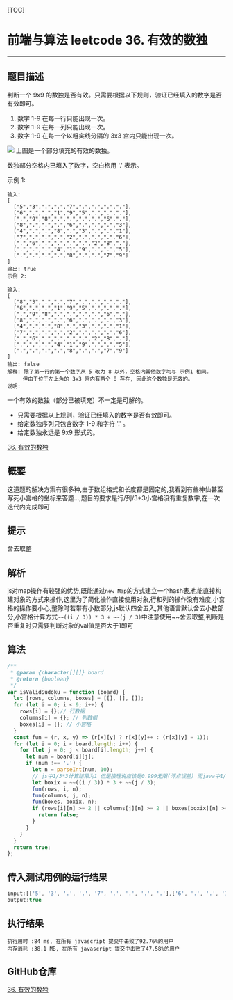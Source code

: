 [TOC]
# 前端与算法 leetcode 36. 有效的数独
---

## 题目描述
判断一个 9x9 的数独是否有效。只需要根据以下规则，验证已经填入的数字是否有效即可。

1.  数字 1-9 在每一行只能出现一次。
2.  数字 1-9 在每一列只能出现一次。
3.  数字 1-9 在每一个以粗实线分隔的 3x3 宫内只能出现一次。

![](https://upload.wikimedia.org/wikipedia/commons/thumb/f/ff/Sudoku-by-L2G-20050714.svg/250px-Sudoku-by-L2G-20050714.svg.png)
上图是一个部分填充的有效的数独。

数独部分空格内已填入了数字，空白格用 '.' 表示。

示例 1: 
```
输入:
[
  ["5","3",".",".","7",".",".",".","."],
  ["6",".",".","1","9","5",".",".","."],
  [".","9","8",".",".",".",".","6","."],
  ["8",".",".",".","6",".",".",".","3"],
  ["4",".",".","8",".","3",".",".","1"],
  ["7",".",".",".","2",".",".",".","6"],
  [".","6",".",".",".",".","2","8","."],
  [".",".",".","4","1","9",".",".","5"],
  [".",".",".",".","8",".",".","7","9"]
]
输出: true
示例 2:

输入:
[
  ["8","3",".",".","7",".",".",".","."],
  ["6",".",".","1","9","5",".",".","."],
  [".","9","8",".",".",".",".","6","."],
  ["8",".",".",".","6",".",".",".","3"],
  ["4",".",".","8",".","3",".",".","1"],
  ["7",".",".",".","2",".",".",".","6"],
  [".","6",".",".",".",".","2","8","."],
  [".",".",".","4","1","9",".",".","5"],
  [".",".",".",".","8",".",".","7","9"]
]
输出: false
解释: 除了第一行的第一个数字从 5 改为 8 以外，空格内其他数字均与 示例1 相同。
     但由于位于左上角的 3x3 宫内有两个 8 存在, 因此这个数独是无效的。
说明:
```
一个有效的数独（部分已被填充）不一定是可解的。
* 只需要根据以上规则，验证已经填入的数字是否有效即可。
* 给定数独序列只包含数字 1-9 和字符 '.' 。
* 给定数独永远是 9x9 形式的。

[36. 有效的数独](https://leetcode-cn.com/problems/valid-sudoku/)

## 概要

这道题的解决方案有很多种,由于数组格式和长度都是固定的,我看到有些神仙甚至写死小宫格的坐标来答题...,题目的要求是行/列/3*3小宫格没有重复数字,在一次迭代内完成即可

## 提示
舍去取整
## 解析

js对map操作有较强的优势,既能通过`new Map`的方式建立一个hash表,也能直接构建对象的方式来操作,这里为了简化操作直接使用对象,行和列的操作没有难度,小宫格的操作要小心,整除时若带有小数部分,js默认四舍五入,其他语言默认舍去小数部分,小宫格计算方式`~~((i / 3)) * 3 + ~~(j / 3)`中注意使用~~舍去取整,判断是否重复时只需要判断对象的val值是否大于1即可

## 算法

```js
/**
 * @param {character[][]} board
 * @return {boolean}
 */
var isValidSudoku = function (board) {
  let [rows, columns, boxes] = [[], [], []];
  for (let i = 0; i < 9; i++) {
    rows[i] = {};// 行数据
    columns[i] = {}; // 列数据
    boxes[i] = {}; // 小宫格
  }
  const fun = (r, x, y) => (r[x][y] ? r[x][y]++ : (r[x][y] = 1));
  for (let i = 0; i < board.length; i++) {
    for (let j = 0; j < board[i].length; j++) {
      let num = board[i][j];
      if (num !== '.') {
        let n = parseInt(num, 10);
        // js中1/3*3计算结果为1 但是按理说应该是0.999无限(浮点误差) 而java中1/3*3则取值为0,浮点数默认舍去0
        let boxix = ~~((i / 3)) * 3 + ~~(j / 3);
        fun(rows, i, n);
        fun(columns, j, n);
        fun(boxes, boxix, n);
        if (rows[i][n] >= 2 || columns[j][n] >= 2 || boxes[boxix][n] >= 2) {
          return false;
        }
      }
    }
  }
  return true;
};
```

## 传入测试用例的运行结果

```js
input:[['5', '3', '.', '.', '7', '.', '.', '.', '.'],['6', '.', '.', '1', '9', '5', '.', '.', '.'],['.', '9', '8', '.', '.', '.', '.', '6', '.'],['8', '.', '.', '.', '6', '.', '.', '.', '3'],['4', '.', '.', '8', '.', '3', '.', '.', '1'],['7', '.', '.', '.', '2', '.', '.', '.', '6'],['.', '6', '.', '.', '.', '.', '2', '8', '.'],['.', '.', '.', '4', '1', '9', '.', '.', '5'],['.', '.', '.', '.', '8', '.', '.', '7', '9'],]
output:true
```

## 执行结果

```
执行用时 :84 ms, 在所有 javascript 提交中击败了92.76%的用户
内存消耗 :38.1 MB, 在所有 javascript 提交中击败了47.58%的用户
```

## GitHub仓库

[36. 有效的数独](https://github.com/moshuying/AlgorithmAndBlog)
